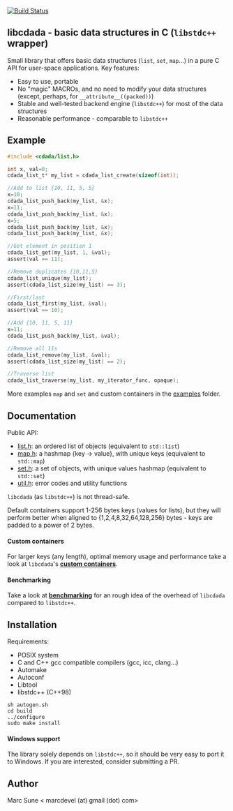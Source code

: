 [![Build Status](https://travis-ci.org/msune/libcdada.svg?branch=master)](https://travis-ci.org/msune/libcdada)

**libcdada** - basic data structures in C (`libstdc++` wrapper)
---------------------------------------------------------------

Small library that offers basic data structures (`list`, `set`, `map`...) in a pure C API for user-space applications. Key features:

* Easy to use, portable
* No "magic" MACROs, and no need to modify your data structures (except, perhaps, for `__attribute__((packed))`)
* Stable and well-tested backend engine (`libstdc++`) for most of the data structures
* Reasonable performance - comparable to `libstdc++`

Example
-------
```c
#include <cdada/list.h>

int x, val=0;
cdada_list_t* my_list = cdada_list_create(sizeof(int));

//Add to list {10, 11, 5, 5}
x=10;
cdada_list_push_back(my_list, &x);
x=11;
cdada_list_push_back(my_list, &x);
x=5;
cdada_list_push_back(my_list, &x);
cdada_list_push_back(my_list, &x);

//Get element in position 1
cdada_list_get(my_list, 1, &val);
assert(val == 11);

//Remove duplicates {10,11,5}
cdada_list_unique(my_list);
assert(cdada_list_size(my_list) == 3);

//First/last
cdada_list_first(my_list, &val);
assert(val == 10);

//Add {10, 11, 5, 11}
x=11;
cdada_list_push_back(my_list, &val);

//Remove all 11s
cdada_list_remove(my_list, &val);
assert(cdada_list_size(my_list) == 2);

//Traverse list
cdada_list_traverse(my_list, my_iterator_func, opaque);
```

More examples `map` and `set` and custom containers in the [examples](examples/) folder.

Documentation
-------------

Public API:

* [list.h](include/cdada/list.h): an ordered list of objects (equivalent to `std::list`)
* [map.h](include/cdada/map.h): a hashmap {key -> value}, with unique keys (equivalent to `std::map`)
* [set.h](include/cdada/set.h): a set of objects, with unique values hashmap (equivalent to `std::set`)
* [util.h](include/cdada/util.h): error codes and utility functions

`libcdada` (as `libstdc++`) is not thread-safe.

Default containers support 1-256 bytes keys (values for lists), but they will
perform better when aligned to {1,2,4,8,32,64,128,256} bytes - keys are padded to
a power of 2 bytes.

#### Custom containers

For larger keys (any length), optimal memory usage and performance take a look at `libcdada`'s
**[custom containers](doc/Custom.md)**.

#### Benchmarking

Take a look at **[benchmarking](doc/Benchmarks.md)** for an rough idea
of the overhead of `libcdada` compared to `libstdc++`.

Installation
------------

Requirements:

* POSIX system
* C and C++ gcc compatible compilers (gcc, icc, clang...)
* Automake
* Autoconf
* Libtool
* libstdc++ (C++98)

```
sh autogen.sh
cd build
../configure
sudo make install
```

#### Windows support

The library solely depends on `libstdc++`, so it should be very easy to port it
to Windows. If you are interested, consider submitting a PR.

Author
------

Marc Sune < marcdevel (at) gmail (dot) com>
